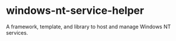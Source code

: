# windows-nt-service-helper
A framework, template, and library to host and manage Windows NT services. 
